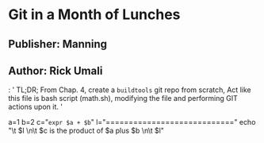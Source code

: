 # Git in a Month of Lunches
## Publisher: Manning
## Author: Rick Umali

: '
TL;DR; 
	From Chap. 4, create a `buildtools` git repo from scratch, 
	Act like this file is bash script (math.sh), modifying the file
	and performing GIT actions upon it.
'

a=1
b=2
c="`expr $a + $b`"
l="============================"
echo "\t $l \n\t $c is the product of $a plus $b \n\t $l"